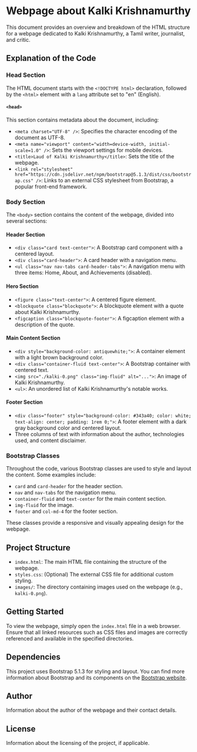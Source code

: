 # Webpage about Kalki Krishnamurthy

This document provides an overview and breakdown of the HTML structure for a webpage dedicated to Kalki Krishnamurthy, a Tamil writer, journalist, and critic.

## Explanation of the Code

### Head Section

The HTML document starts with the `<!DOCTYPE html>` declaration, followed by the `<html>` element with a `lang` attribute set to "en" (English).

#### `<head>`
This section contains metadata about the document, including:
- `<meta charset="UTF-8" />`: Specifies the character encoding of the document as UTF-8.
- `<meta name="viewport" content="width=device-width, initial-scale=1.0" />`: Sets the viewport settings for mobile devices.
- `<title>Laud of Kalki Krishnamurthy</title>`: Sets the title of the webpage.
- `<link rel="stylesheet" href="https://cdn.jsdelivr.net/npm/bootstrap@5.1.3/dist/css/bootstrap.css" />`: Links to an external CSS stylesheet from Bootstrap, a popular front-end framework.

### Body Section

The `<body>` section contains the content of the webpage, divided into several sections:

#### Header Section
- `<div class="card text-center">`: A Bootstrap card component with a centered layout.
- `<div class="card-header">`: A card header with a navigation menu.
- `<ul class="nav nav-tabs card-header-tabs">`: A navigation menu with three items: Home, About, and Achievements (disabled).

#### Hero Section
- `<figure class="text-center">`: A centered figure element.
- `<blockquote class="blockquote">`: A blockquote element with a quote about Kalki Krishnamurthy.
- `<figcaption class="blockquote-footer">`: A figcaption element with a description of the quote.

#### Main Content Section
- `<div style="background-color: antiquewhite;">`: A container element with a light brown background color.
- `<div class="container-fluid text-center">`: A Bootstrap container with centered text.
- `<img src="./kalki-0.png" class="img-fluid" alt="...">`: An image of Kalki Krishnamurthy.
- `<ul>`: An unordered list of Kalki Krishnamurthy's notable works.

#### Footer Section
- `<div class="footer" style="background-color: #343a40; color: white; text-align: center; padding: 1rem 0;">`: A footer element with a dark gray background color and centered layout.
- Three columns of text with information about the author, technologies used, and content disclaimer.

### Bootstrap Classes

Throughout the code, various Bootstrap classes are used to style and layout the content. Some examples include:
- `card` and `card-header` for the header section.
- `nav` and `nav-tabs` for the navigation menu.
- `container-fluid` and `text-center` for the main content section.
- `img-fluid` for the image.
- `footer` and `col-md-4` for the footer section.

These classes provide a responsive and visually appealing design for the webpage.

## Project Structure

- `index.html`: The main HTML file containing the structure of the webpage.
- `styles.css`: (Optional) The external CSS file for additional custom styling.
- `images/`: The directory containing images used on the webpage (e.g., `kalki-0.png`).

## Getting Started

To view the webpage, simply open the `index.html` file in a web browser. Ensure that all linked resources such as CSS files and images are correctly referenced and available in the specified directories.

## Dependencies

This project uses Bootstrap 5.1.3 for styling and layout. You can find more information about Bootstrap and its components on the [Bootstrap website](https://getbootstrap.com/).

## Author

Information about the author of the webpage and their contact details.

## License

Information about the licensing of the project, if applicable.
